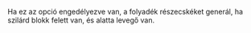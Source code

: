 Ha ez az opció engedélyezve van, a folyadék részecskéket generál, ha szilárd blokk felett van, és alatta levegő van.